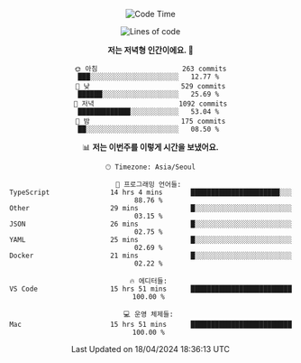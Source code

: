 <div align='center'>
 
<!--START_SECTION:waka-->
![Code Time](http://img.shields.io/badge/Code%20Time-3%2C489%20hrs%2021%20mins-blue)

![Lines of code](https://img.shields.io/badge/%EC%A0%80%EB%8A%94%20%EC%97%AC%ED%83%9C%EA%B9%8C%EC%A7%80%20-1.5%20million%20%EC%A4%84%EC%9D%98%20%EC%BD%94%EB%93%9C%EB%A5%BC%20%EC%9E%91%EC%84%B1%ED%96%88%EC%96%B4%EC%9A%94.-blue)

**저는 저녁형 인간이에요. 🦉** 

```text
🌞 아침                     263 commits         ███░░░░░░░░░░░░░░░░░░░░░░   12.77 % 
🌆 낮　                     529 commits         ██████░░░░░░░░░░░░░░░░░░░   25.69 % 
🌃 저녁                     1092 commits        █████████████░░░░░░░░░░░░   53.04 % 
🌙 밤　                     175 commits         ██░░░░░░░░░░░░░░░░░░░░░░░   08.50 % 
```


📊 **저는 이번주를 이렇게 시간을 보냈어요.** 

```text
🕑︎ Timezone: Asia/Seoul

💬 프로그래밍 언어들: 
TypeScript               14 hrs 4 mins       ██████████████████████░░░   88.76 % 
Other                    29 mins             █░░░░░░░░░░░░░░░░░░░░░░░░   03.15 % 
JSON                     26 mins             █░░░░░░░░░░░░░░░░░░░░░░░░   02.75 % 
YAML                     25 mins             █░░░░░░░░░░░░░░░░░░░░░░░░   02.69 % 
Docker                   21 mins             █░░░░░░░░░░░░░░░░░░░░░░░░   02.22 % 

🔥 에디터들: 
VS Code                  15 hrs 51 mins      █████████████████████████   100.00 % 

💻 운영 체제들: 
Mac                      15 hrs 51 mins      █████████████████████████   100.00 % 
```


 Last Updated on 18/04/2024 18:36:13 UTC
<!--END_SECTION:waka-->
 </div>
<!---
Emewjin/Emewjin is a ✨ special ✨ repository because its `README.md` (this file) appears on your GitHub profile.
You can click the Preview link to take a look at your changes.
--->
